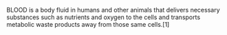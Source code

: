 BLOOD is a body fluid in humans and other animals that delivers necessary substances such as nutrients and oxygen to the cells and transports metabolic waste products away from those same cells.[1]
